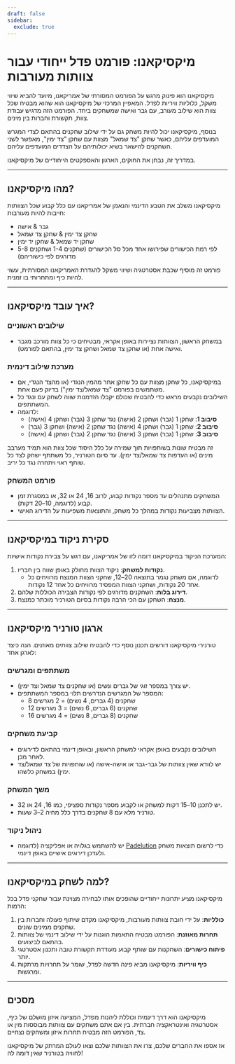 ```yaml
---
draft: false
sidebar:
  exclude: true
---
```

# מיקסיקאנו: פורמט פדל ייחודי עבור צוותות מעורבות

מיקסיקאנו הוא פינוק מרגש על הפורמט המסורתי של אמריקאנו, מיועד להביא שיווי משקל, כלוליות וויריות לפדל. המאפיין המרכזי של מיקסיקאנו הוא שהוא מבטיח שכל צוות הוא שילוב מעורב, עם גבר ואישה שמשחקים ביחד. הפורמט הזה מדגיש עבודת צוות, תקשורת וחברות בין מינים.

בנוסף, מיקסיקאנו יכול להיות משחק גם על ידי שילוב שחקנים בהתאם לצדי המגרש המועדפים עליהם, כאשר שחקן "צד שמאל" מצוות עם שחקן "צד ימין", מאפשר לשני השחקנים להישאר בשיא יכולותיהם על הצדדים המועדפים עליהם.

במדריך זה, נבחן את החוקים, הארגון והאספקטים הייחודיים של מיקסיקאנו.

---

## מהו מיקסיקאנו?

מיקסיקאנו משלב את הטבע הדינמי והנאמן של אמריקאנו עם כלל קבוע שכל הצוותות חייבות להיות מעורבות:
- גבר & אישה
- שחקן צד ימין & שחקן צד שמאל
- שחקן יד שמאל & שחקן יד ימין
- לפי רמת הכישורים שפירושו אחד מכל סל הכישורים (שחקנים 1-4 ושחקנים 5-8 מדורגים לפי כישוריהם)

פורמט זה מוסיף שכבת אסטרטגיה ושיווי משקל להגדרת האמריקאנו המסורתית, עשוי להיות כיף ומתחרותי בו זמנית.

---

## איך עובד מיקסיקאנו?

### שילובים ראשוניים
- במשחק הראשון, הצוותות נציירות באופן אקראי, מבטיחים כי כל צוות מורכב מגבר ואישה אחת (או שחקן צד שמאל ושחקן צד ימין, בהתאם לפורמט).

### מערכת שילוב דינמית
- במיקסיקאנו, כל שחקן מצוות עם כל שחקן אחר מהמין הנגדי (או מהצד הנגדי, אם משתמשים בפורמט "צד שמאל/צד ימין") בדיוק פעם אחת.
- השילובים נקבעים מראש כדי להבטיח שכולם יקבלו הזדמנות שווה לשחק עם ונגד כל המשתתפים.
- לדוגמה:
  - **סיבוב 1**: שחקן 1 (גבר) ושחקן 2 (אישה) נגד שחקן 3 (גבר) ושחקן 4 (אישה)
  - **סיבוב 2**: שחקן 1 (גבר) ושחקן 4 (אישה) נגד שחקן 2 (אישה) ושחקן 3 (גבר)
  - **סיבוב 3**: שחקן 1 (גבר) ושחקן 3 (אישה) נגד שחקן 2 (גבר) ושחקן 4 (אישה)

זה מבטיח שונות בשותפויות תוך שמירה על כלל היסוד שכל צוות הוא תמיד מערבב מינים (או העדפות צד שמאל/צד ימין). עד סיום הטורניר, כל משתתף ישחק לצד כל שותף ראוי ויתחרה נגד כל יריב.

### פורמט המשחק
- המשחקים מתנהלים עד מספר נקודות קבוע, לרוב 16, 24 או 32, או במסגרת זמן קבוע (לדוגמה, 10–20 דקות).
- הצוותות מצביעות נקודות במהלך כל משחק, והתוצאות משפיעות על הדירוג האישי.

---

## סקירת ניקוד במיקסיקאנו

המערכת הניקוד במיקסיקאנו דומה לזו של אמריקאנו, עם דגש על צבירת נקודות אישיות:

1. **נקודות למשחק**: ניקוד הצוות מחולק באופן שווה בין חבריו.
   - לדוגמה, אם משחק נגמר בתוצאה 20–12, שחקני הצוות המנצח מרוויחים כל אחד 20 נקודות, ושחקני הצוות המפסיד מרוויחים כל אחד 12 נקודות.
2. **דירוג בלוח**: השחקנים מדורגים לפי נקודות הצבירה הכוללות שלהם.
3. **מנצח**: השחקן עם הכי הרבה נקודות בסיום הטורניר מוכתר כמנצח.

---

## ארגון טורניר מיקסיקאנו

טורנירי מיקסיקאנו דורשים תכנון נוסף כדי להבטיח שילוב צוותים מאוזנים. הנה כיצד לארגן אחד:

### משתתפים ומגרשים
- יש צורך במספר זוגי של גברים ונשים (או שחקנים צד שמאל וצד ימין).
- המספר של המגרשים הנדרשים תלוי במספר המשתתפים:
  - 8 שחקנים (4 גברים, 4 נשים) = 2 מגרשים
  - 12 שחקנים (6 גברים, 6 נשים) = 3 מגרשים
  - 16 שחקנים (8 גברים, 8 נשים) = 4 מגרשים

### קביעת משחקים
- השילובים נקבעים באופן אקראי למשחק הראשון, ובאופן דינמי בהתאם לדירוגים לאחר מכן.
- יש לוודא שאין צוותות של גבר-גבר או אישה-אישה (או שותפויות של צד שמאל/צד ימין) במשחק כלשהו.

### משך המשחק
- יש לתכנן 10–15 דקות למשחק או לקבוע מספר נקודות ספציפי, כמו 16, 24 או 32.
- טורניר מלא עם 8 שחקנים בדרך כלל מחיה 2–3 שעות.

### ניהול ניקוד
- יש להשתמש בגלויה או אפליקציה (לדוגמה [Padelution](https://www.padelution.com/americano) כדי לרשום תוצאות משחק ולעדכן דירוגים אישיים באופן דינמי.

---

## למה לשחק במיקסיקאנו?

מיקסיקאנו מציע יתרונות ייחודיים שהופכים אותו לבחירה מצוינת עבור שחקני פדל בכל הרמות:

1. **כולליות**: על ידי חובת צוותות מעורבות, מיקסיקאנו מקדם שיתוף פעולה וחברות בין שחקנים ממינים שונים.
2. **תחרות מאוזנת**: הפורמט מבטיח התאמות הוגנות על ידי שילוב דינמי של צוותות בהתאם לביצועים.
3. **פיתוח כישורים**: השחקנות עם שותף קבוע מעודדת תקשורת טובה ותכנון אסטרטגי יותר.
4. **כיף וויריות**: מיקסיקאנו מביא פינה חדשה לפדל, שומר על תחרויות מרתקות ומרגשות.

---

## מסכים

מיקסיקאנו הוא דרך דינמית וכוללת ליהנות מפדל, המציעה איזון מושלם של כיף, אסטרטגיה ואינטראקציה חברתית. בין אם אתם משחקים עם צוותות מבוססות מין או צד, הפורמט הזה מבטיח תחרות איזון ומשחקים נצחיים.

אז אספו את החברים שלכם, צרו את הצוותות שלכם וצאו לעולם המרתק של מיקסיקאנו לחוויה בטורניר שאין דומה לה!